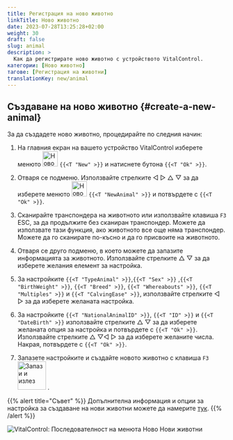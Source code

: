 ```yaml
---
title: Регистрация на ново животно
linkTitle: Ново животно
date: 2023-07-28T13:25:28+02:00
weight: 30
draft: false
slug: animal
description: >
  Как да регистрирате ново животно с устройството VitalControl.
категории: [Ново животно]
тагове: [Регистрация на животни]
translationKey: new/animal
---
```

## Създаване на ново животно {#create-a-new-animal}

За да създадете ново животно, процедирайте по следния начин:

1. На главния екран на вашето устройство VitalControl изберете менюто <img src="/icons/main/new-animal.svg" width="35" align="bottom" alt="Ново животно" /> `{{<T "New" >}}` и натиснете бутона `{{<T "Ok" >}}`.

2. Отваря се подменю. Използвайте стрелките ◁ ▷ △ ▽ за да изберете менюто <img src="/icons/main/new-animal.svg" width="35" align="bottom" alt="Ново животно" /> `{{<T "NewAnimal" >}}` и потвърдете с `{{<T "Ok" >}}`.

3. Сканирайте транспондера на животното или използвайте клавиша `F3` ESC, за да продължите без сканиран транспондер. Можете да използвате тази функция, ако животното все още няма транспондер. Можете да го сканирате по-късно и да го присвоите на животното.

4. Отваря се друго подменю, в което можете да запазите информацията за животното. Използвайте стрелките △ ▽ за да изберете желания елемент за настройка.

5. За настройките `{{<T "TypeAnimal" >}}`,`{{<T "Sex" >}}` ,`{{<T "BirthWeight" >}}`, `{{<T "Breed" >}}`, `{{<T "Whereabouts" >}}`, `{{<T "Multiples" >}}` и `{{<T "CalvingEase" >}}`, използвайте стрелките ◁ ▷ за да изберете желаната настройка.

6. За настройките `{{<T "NationalAnimalID" >}}`, `{{<T "ID" >}}` и `{{<T "DateBirth" >}}` използвайте стрелките △ ▽ за да изберете желаната опция за настройка и потвърдете с `{{<T "Ok" >}}`. Използвайте стрелките △ ▽◁ ▷ за да изберете желаните числа. Накрая, потвърдете с `{{<T "Ok" >}}`.

7. Запазете настройките и създайте новото животно с клавиша `F3` &nbsp;<img src="/icons/footer/save_exit.svg" width="65" align="bottom" alt="Запази и излез" />&nbsp;.

{{% alert title="Съвет" %}}
Допълнителна информация и опции за настройка за създаване на нови животни можете да намерите [тук](../../settings/animal-registration/).
{{% /alert %}}

   ![VitalControl: Последователност на менюта Ново Нови животни](../images/new.png "Създаване на ново животно")
